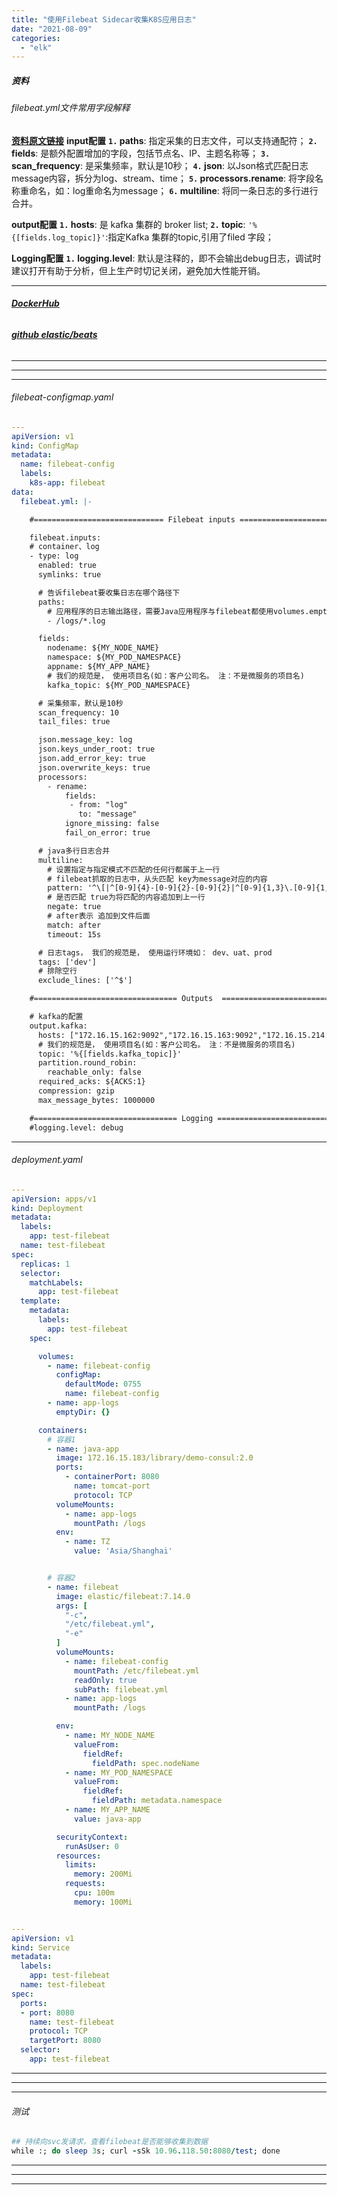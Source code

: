 ```yaml
---
title: "使用Filebeat Sidecar收集K8S应用日志"
date: "2021-08-09"
categories: 
  - "elk"
---
```


##### 资料

###### filebeat.yml文件常用字段解释

**[资料原文链接](https://blog.csdn.net/maott/article/details/112907602 "资料原文链接")** **input配置** **`1.` paths**: 指定采集的日志文件，可以支持通配符； **`2.` fields**: 是额外配置增加的字段，包括节点名、IP、主题名称等； **`3.` scan\_frequency**: 是采集频率，默认是10秒； **`4.` json**: 以Json格式匹配日志message内容，拆分为log、stream、time； **`5.` processors.rename**: 将字段名称重命名，如：log重命名为message； **`6.` multiline**: 将同一条日志的多行进行合并。

**output配置** **`1.` hosts**: 是 kafka 集群的 broker list; **`2.` topic**: `'%{[fields.log_topic]}'`:指定Kafka 集群的topic,引用了filed 字段；

**Logging配置** **`1.` logging.level**: 默认是注释的，即不会输出debug日志，调试时建议打开有助于分析，但上生产时切记关闭，避免加大性能开销。

* * *

###### **[DockerHub](https://hub.docker.com/r/elastic/filebeat "DockerHub")**

###### **[github elastic/beats](https://github.com/elastic/beats "github elastic/beats")**

* * *

* * *

* * *

###### filebeat-configmap.yaml

```yaml
---
apiVersion: v1
kind: ConfigMap
metadata:
  name: filebeat-config
  labels:
    k8s-app: filebeat
data:
  filebeat.yml: |-

    #============================= Filebeat inputs ================================#

    filebeat.inputs:
    # container、log
    - type: log
      enabled: true
      symlinks: true

      # 告诉filebeat要收集日志在哪个路径下
      paths:
        # 应用程序的日志输出路径，需要Java应用程序与filebeat都使用volumes.emptyDir: {}挂载
        - /logs/*.log

      fields:
        nodename: ${MY_NODE_NAME}
        namespace: ${MY_POD_NAMESPACE}
        appname: ${MY_APP_NAME}
        # 我们的规范是， 使用项目名(如：客户公司名。 注：不是微服务的项目名)
        kafka_topic: ${MY_POD_NAMESPACE}

      # 采集频率，默认是10秒
      scan_frequency: 10
      tail_files: true

      json.message_key: log
      json.keys_under_root: true
      json.add_error_key: true
      json.overwrite_keys: true
      processors:
        - rename:
            fields:
             - from: "log"
               to: "message"
            ignore_missing: false
            fail_on_error: true

      # java多行日志合并
      multiline:
        # 设置指定与指定模式不匹配的任何行都属于上一行
        # filebeat抓取的日志中，从头匹配 key为message对应的内容
        pattern: '^\[|^[0-9]{4}-[0-9]{2}-[0-9]{2}|^[0-9]{1,3}\.[0-9]{1,3}'
        # 是否匹配 true为将匹配的内容追加到上一行
        negate: true
        # after表示 追加到文件后面
        match: after
        timeout: 15s

      # 日志tags， 我们的规范是， 使用运行环境如： dev、uat、prod
      tags: ['dev']
      # 排除空行
      exclude_lines: ['^$']

    #================================ Outputs  ====================================#

    # kafka的配置
    output.kafka:
      hosts: ["172.16.15.162:9092","172.16.15.163:9092","172.16.15.214:9092"]
      # 我们的规范是， 使用项目名(如：客户公司名。 注：不是微服务的项目名)
      topic: '%{[fields.kafka_topic]}'
      partition.round_robin:
        reachable_only: false
      required_acks: ${ACKS:1}
      compression: gzip
      max_message_bytes: 1000000

    #================================ Logging =====================================#
    #logging.level: debug

```

* * *

###### deployment.yaml

```yaml
---
apiVersion: apps/v1
kind: Deployment
metadata:
  labels:
    app: test-filebeat
  name: test-filebeat
spec:
  replicas: 1
  selector:
    matchLabels:
      app: test-filebeat
  template:
    metadata:
      labels:
        app: test-filebeat
    spec:

      volumes:
        - name: filebeat-config
          configMap:
            defaultMode: 0755
            name: filebeat-config
        - name: app-logs
          emptyDir: {}

      containers:
        # 容器1
        - name: java-app
          image: 172.16.15.183/library/demo-consul:2.0
          ports:
            - containerPort: 8080
              name: tomcat-port
              protocol: TCP
          volumeMounts:
            - name: app-logs
              mountPath: /logs
          env:
            - name: TZ
              value: 'Asia/Shanghai'


        # 容器2
        - name: filebeat
          image: elastic/filebeat:7.14.0
          args: [
            "-c",
            "/etc/filebeat.yml",
            "-e"
          ]
          volumeMounts:
            - name: filebeat-config
              mountPath: /etc/filebeat.yml
              readOnly: true
              subPath: filebeat.yml
            - name: app-logs
              mountPath: /logs

          env:
            - name: MY_NODE_NAME
              valueFrom:
                fieldRef:
                  fieldPath: spec.nodeName
            - name: MY_POD_NAMESPACE
              valueFrom:
                fieldRef:
                  fieldPath: metadata.namespace
            - name: MY_APP_NAME
              value: java-app

          securityContext:
            runAsUser: 0
          resources:
            limits:
              memory: 200Mi
            requests:
              cpu: 100m
              memory: 100Mi


---
apiVersion: v1
kind: Service
metadata:
  labels:
    app: test-filebeat
  name: test-filebeat
spec:
  ports:
  - port: 8080
    name: test-filebeat
    protocol: TCP
    targetPort: 8080
  selector:
    app: test-filebeat

```

* * *

* * *

* * *

###### 测试

```ruby
## 持续向svc发请求，查看filebeat是否能够收集到数据
while :; do sleep 3s; curl -sSk 10.96.118.50:8080/test; done
```

* * *

* * *

* * *
